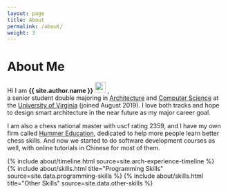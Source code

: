 ```yaml
---
layout: page
title: About
permalink: /about/
weight: 3
---
```


# **About Me**

Hi I am **{{ site.author.name }}** <a target="_blank" rel="noopener noreferrer" href="https://raw.githubusercontent.com/aemmadi/aemmadi/master/wave.gif"><img src="https://raw.githubusercontent.com/aemmadi/aemmadi/master/wave.gif" width="25px" style="max-width:100%;"></a> ,<br>
a senior student double majoring in [Architecture](https://www.arch.virginia.edu) and [Computer Science](https://engineering.virginia.edu/departments/computer-science/about-computer-science/about-us) at the [University of Virginia](https://www.virginia.edu) (joined August 2019). I love both tracks and hope to design smart architecture in the near future as my major career goal. 
  
I am also a chess national master with uscf rating 2359, and I have my own firm called [Hummer Education](https://www.littlehummerchess.club), dedicated to help more people learn better chess skills. And now we started to do software development courses as well, with online tutorials in Chinese for most of them.


<!-- <div class="row">
{% include about/timeline.html source=site.data.t %}
</div>
 -->

<div class="row">
{% include about/timeline.html source=site.arch-experience-timeline %}
</div>


<!-- <div class="row">
{% include about/timeline.html source=site.data.experience-timeline %}
</div> -->


<div class="row">
{% include about/skills.html title="Programming Skills" source=site.data.programming-skills %}
{% include about/skills.html title="Other Skills" source=site.data.other-skills %}
</div>





